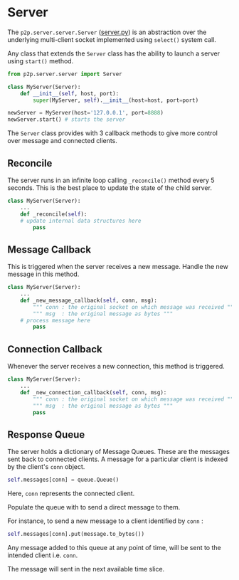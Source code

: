 # Server

The `p2p.server.server.Server` ([server.py](../p2p/server/server.py)) is an abstraction over the underlying multi-client socket implemented using `select()` system call.

Any class that extends the `Server` class has the ability to launch a server using `start()` method.

```python
from p2p.server.server import Server

class MyServer(Server):
    def __init__(self, host, port):
        super(MyServer, self).__init__(host=host, port=port)

newServer = MyServer(host='127.0.0.1', port=8888)
newServer.start() # starts the server
```

The `Server` class provides with 3 callback methods to give more control over message and connected clients.

## Reconcile 

The server runs in an infinite loop calling `_reconcile()` method every 5 seconds. This is the best place to update the state of the child server.

```python
class MyServer(Server):
    ...
    def _reconcile(self):
	# update internal data structures here
        pass
```

## Message Callback

This is triggered when the server receives a new message. Handle the new message in this method.

```python
class MyServer(Server):
    ...
    def _new_message_callback(self, conn, msg):
        """ conn : the original socket on which message was received """
        """ msg  : the original message as bytes """
	# process message here
        pass
```

## Connection Callback
Whenever the server receives a new connection, this method is triggered.

```python
class MyServer(Server):
    ...
    def _new_connection_callback(self, conn, msg):
        """ conn : the original socket on which message was received """
        """ msg  : the original message as bytes """
        pass
```

## Response Queue

The server holds a dictionary of Message Queues. These are the messages sent back to connected clients. A message for a particular client is indexed by the client's `conn` object. 

```python
self.messages[conn] = queue.Queue()
```

Here, `conn` represents the connected client.

Populate the queue with to send a direct message to them.

For instance, to send a new message to a client identified by `conn` :

```python
self.messages[conn].put(message.to_bytes())
```

Any message added to this queue at any point of time, will be sent to the intended client i.e. `conn`. 

The message will sent in the next available time slice.


